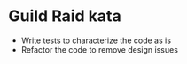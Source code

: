 # Guild Raid kata

- Write tests to characterize the code as is
- Refactor the code to remove design issues
